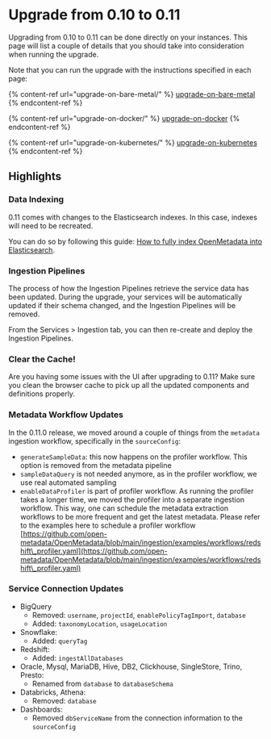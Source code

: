 # Upgrade from 0.10 to 0.11

Upgrading from 0.10 to 0.11 can be done directly on your instances. This page will list a couple of details that you should take into consideration when running the upgrade.

Note that you can run the upgrade with the instructions specified in each page:

{% content-ref url="upgrade-on-bare-metal/" %}
[upgrade-on-bare-metal](upgrade-on-bare-metal/)
{% endcontent-ref %}

{% content-ref url="upgrade-on-docker/" %}
[upgrade-on-docker](upgrade-on-docker/)
{% endcontent-ref %}

{% content-ref url="upgrade-on-kubernetes/" %}
[upgrade-on-kubernetes](upgrade-on-kubernetes/)
{% endcontent-ref %}

## Highlights

### Data Indexing

0.11 comes with changes to the Elasticsearch indexes. In this case, indexes will need to be recreated.

You can do so by following this guide: [How to fully index OpenMetadata into Elasticsearch](https://github.com/open-metadata/OpenMetadata/discussions/5300).

### Ingestion Pipelines

The process of how the Ingestion Pipelines retrieve the service data has been updated. During the upgrade, your services will be automatically updated if their schema changed, and the Ingestion Pipelines will be removed.

From the Services > Ingestion tab, you can then re-create and deploy the Ingestion Pipelines.

### Clear the Cache!

Are you having some issues with the UI after upgrading to 0.11? Make sure you clean the browser cache to pick up all the updated components and definitions properly.

### Metadata Workflow Updates

In the 0.11.0 release, we moved around a couple of things from the `metadata` ingestion workflow, specifically in the `sourceConfig`:

* `generateSampleData`: this now happens on the profiler workflow. This option is removed from the metadata pipeline
* `sampleDataQuery` is not needed anymore, as in the profiler workflow, we use real automated sampling
* `enableDataProfiler` is part of profiler workflow.  As running the profiler takes a longer time, we moved the profiler into a separate ingestion workflow. This way, one can schedule the metadata extraction workflows to be more frequent and get the latest metadata. Please refer to the examples here to schedule a profiler workflow [https://github.com/open-metadata/OpenMetadata/blob/main/ingestion/examples/workflows/redshift\_profiler.yaml](https://github.com/open-metadata/OpenMetadata/blob/main/ingestion/examples/workflows/redshift\_profiler.yaml)

### Service Connection Updates

* BigQuery
  * Removed: `username`, `projectId`, `enablePolicyTagImport`, `database`
  * Added: `taxonomyLocation`, `usageLocation`
* Snowflake:
  * Added: `queryTag`
* Redshift:
  * Added: `ingestAllDatabases`
* Oracle, Mysql, MariaDB, Hive, DB2, Clickhouse, SingleStore, Trino, Presto:
  * Renamed from `database` to `databaseSchema`
* Databricks, Athena:
  * Removed: `database`
* Dashboards:
  * Removed `dbServiceName` from the connection information to the `sourceConfig`
